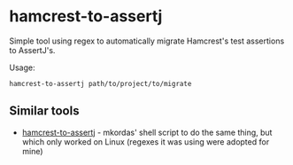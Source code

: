 # hamcrest-to-assertj

Simple tool using regex to automatically migrate Hamcrest's test assertions to AssertJ's.

Usage:

```
hamcrest-to-assertj path/to/project/to/migrate
```

## Similar tools

* [hamcrest-to-assertj](https://github.com/mkordas/hamcrest-to-assertj) - mkordas' shell script to do the same thing, but which only worked on Linux (regexes it was using were adopted for mine)
